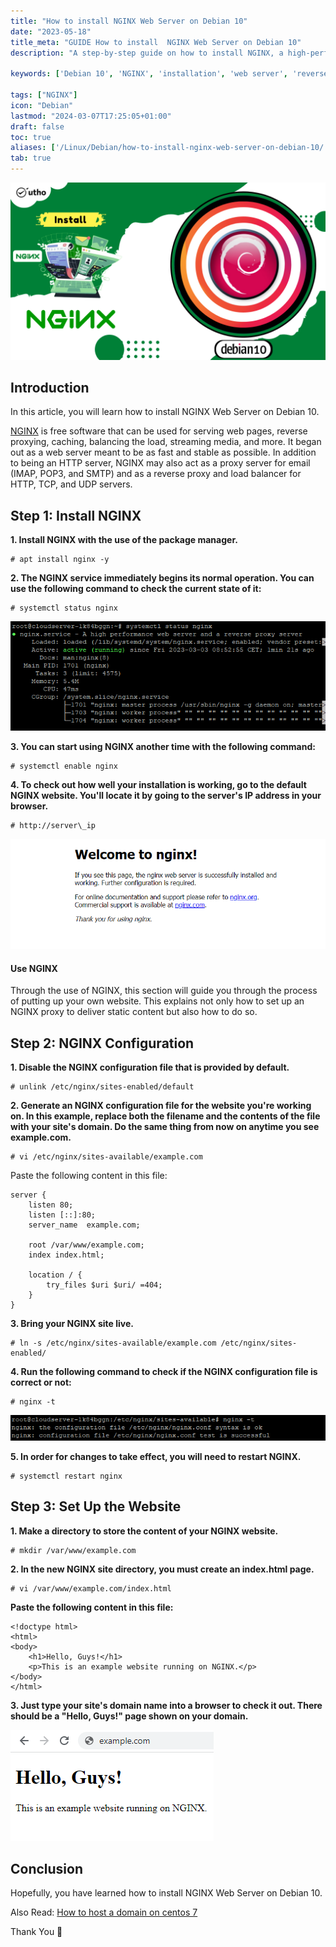```yaml
---
title: "How to install NGINX Web Server on Debian 10"
date: "2023-05-18"
title_meta: "GUIDE How to install  NGINX Web Server on Debian 10"
description: "A step-by-step guide on how to install NGINX, a high-performance web server and reverse proxy, on Debian 10."

keywords: ['Debian 10', 'NGINX', 'installation', 'web server', 'reverse proxy', 'Linux']

tags: ["NGINX"]
icon: "Debian"
lastmod: "2024-03-07T17:25:05+01:00"
draft: false
toc: true
aliases: ['/Linux/Debian/how-to-install-nginx-web-server-on-debian-10/']
tab: true
---
```


![How to install NGINX Web Server on Debian 10](images/How-to-Install-NGINX-Web-Server-on-Debian-10-1024x576.png)

## Introduction

In this article, you will learn how to install NGINX Web Server on Debian 10.

[NGINX](https://en.wikipedia.org/wiki/Nginx) is free software that can be used for serving web pages, reverse proxying, caching, balancing the load, streaming media, and more. It began out as a web server meant to be as fast and stable as possible. In addition to being an HTTP server, NGINX may also act as a proxy server for email (IMAP, POP3, and SMTP) and as a reverse proxy and load balancer for HTTP, TCP, and UDP servers.

## Step 1: Install NGINX

**1\. Install NGINX with the use of the package manager.**

```
# apt install nginx -y

```

**2\. The NGINX service immediately begins its normal operation. You can use the following command to check the current state of it:**

```
# systemctl status nginx

```

![Nginx status](images/image-842.png)

**3\. You can start using NGINX another time with the following command:**

```
# systemctl enable nginx

```

**4\. To check out how well your installation is working, go to the default NGINX website. You'll locate it by going to the server's IP address in your browser.**

```
# http://server\_ip

```

![How to Install NGINX Web Server on Debian 10](images/image-846.png)

#### Use NGINX

Through the use of NGINX, this section will guide you through the process of putting up your own website. This explains not only how to set up an NGINX proxy to deliver static content but also how to do so.

## Step 2: NGINX Configuration

**1\. Disable the NGINX configuration file that is provided by default.**

```
# unlink /etc/nginx/sites-enabled/default

```

**2\. Generate an NGINX configuration file for the website you're working on. In this example, replace both the filename and the contents of the file with your site's domain. Do the same thing from now on anytime you see example.com.**

```
# vi /etc/nginx/sites-available/example.com

```

Paste the following content in this file:

```
server {
    listen 80;
    listen [::]:80;
    server_name  example.com;

    root /var/www/example.com;
    index index.html;

    location / {
        try_files $uri $uri/ =404;
    }
}
```

**3\. Bring your NGINX site live.**

```
# ln -s /etc/nginx/sites-available/example.com /etc/nginx/sites-enabled/

```

**4\. Run the following command to check if the NGINX configuration file is correct or not:**

```
# nginx -t

```

![configuration file test](images/image-847.png)

**5\. In order for changes to take effect, you will need to restart NGINX.**

```
# systemctl restart nginx

```

## Step 3: Set Up the Website

**1\. Make a directory to store the content of your NGINX website.**

```
# mkdir /var/www/example.com

```

**2\. In the new NGINX site directory, you must create an index.html page.**

```
# vi /var/www/example.com/index.html

```

**Paste the following content in this file:**

```
<!doctype html>
<html>
<body>
    <h1>Hello, Guys!</h1>
    <p>This is an example website running on NGINX.</p>
</body>
</html>
```

**3\. Just type your site's domain name into a browser to check it out. There should be a "Hello, Guys!" page shown on your domain.**

![How to install NGINX Web Server on Debian 10](images/image-849.png)

## Conclusion

Hopefully, you have learned how to install NGINX Web Server on Debian 10.

Also Read: [How to host a domain on centos 7](https://utho.com/docs/tutorial/how-to-host-a-domain-on-centos-7/)

Thank You 🙂
